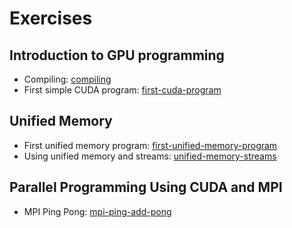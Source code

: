 # Exercises

## Introduction to GPU programming
 * Compiling: [compiling](/exercises/compiling/)
 * First simple CUDA program: [first-cuda-program](/exercises/first-cuda-program/)


## Unified Memory
 * First unified memory program: [first-unified-memory-program](first-unified-memory-program)
 * Using unified memory and streams: [unified-memory-streams](unified-memory-streams)

## Parallel Programming Using CUDA and MPI
 * MPI Ping Pong: [mpi-ping-add-pong](mpi-ping-add-pong)
